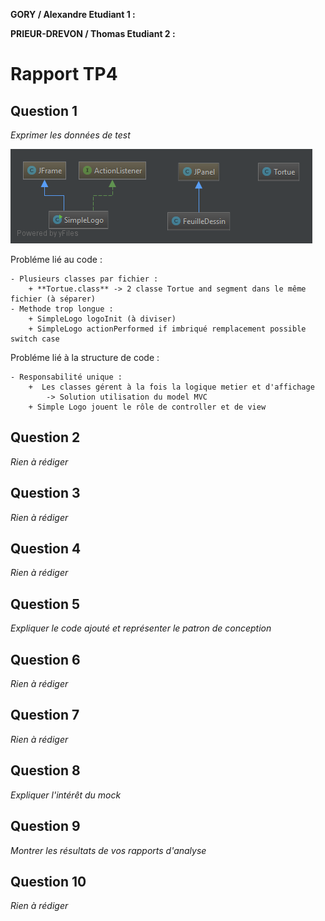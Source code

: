 **GORY / Alexandre Etudiant 1 :**

**PRIEUR-DREVON / Thomas Etudiant 2 :**

# Rapport TP4

## Question 1
*Exprimer les données de test*

![diagram](images/diagram1.png)

Probléme lié au code :

    - Plusieurs classes par fichier : 
        + **Tortue.class** -> 2 classe Tortue and segment dans le même fichier (à séparer)
    - Methode trop longue : 
        + SimpleLogo logoInit (à diviser)
        + SimpleLogo actionPerformed if imbriqué remplacement possible switch case
    
Probléme lié à la structure de code :

    - Responsabilité unique :
        +  Les classes gérent à la fois la logique metier et d'affichage
            -> Solution utilisation du model MVC
        + Simple Logo jouent le rôle de controller et de view
   
   
     

## Question 2
*Rien à rédiger*

## Question 3
*Rien à rédiger*

## Question 4
*Rien à rédiger*

## Question 5
*Expliquer le code ajouté et représenter le patron de conception*

## Question 6
*Rien à rédiger*

## Question 7
*Rien à rédiger*

## Question 8
*Expliquer l'intérêt du mock*

## Question 9
*Montrer les résultats de vos rapports d'analyse*

## Question 10
*Rien à rédiger*
